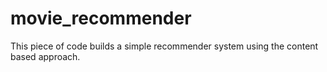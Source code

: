 # movie_recommender
This piece of code builds a simple recommender system using the content based approach.

